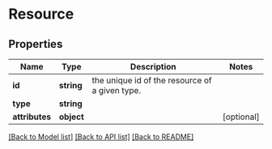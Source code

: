 # Resource

## Properties
Name | Type | Description | Notes
------------ | ------------- | ------------- | -------------
**id** | **string** | the unique id of the resource of a given type. | 
**type** | **string** |  | 
**attributes** | **object** |  | [optional] 

[[Back to Model list]](../README.md#documentation-for-models) [[Back to API list]](../README.md#documentation-for-api-endpoints) [[Back to README]](../README.md)


